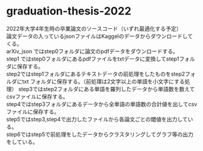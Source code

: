 ﻿# graduation-thesis-2022
2022年大学4年生時の卒業論文のソースコード（いずれ最適化する予定）  
論文データの入っているjsonファイルはKaggelのデータからダウンロードしてくる。  
arXiv_json ではstep0フォルダに論文のpdfデータをダウンロードする。  
step1 ではstep0フォルダにあるpdfファイルをtxtデータに変換してstep1フォルダに保存する。  
step2ではstep1フォルダにあるテキストデータの前処理をしたものをstep2フォルダにtxt フォルダに保存する。（前処理は2文字以上の単語を小文字にする処理）
step3ではstep2フォルダにある単語を羅列したデータから単語数を数えてcsvファイルに保存する。   
step4ではstep3フォルダにあるデータから全単語の単語数の合計値を出してcsvファイルに保存する。  
step5ではstep3,step4で出力したファイルから各論文ごとの閾値を出力している。  
step6ではstep5で前処理をしたデータからクラスタリングしてグラフ等の出力をしている。
